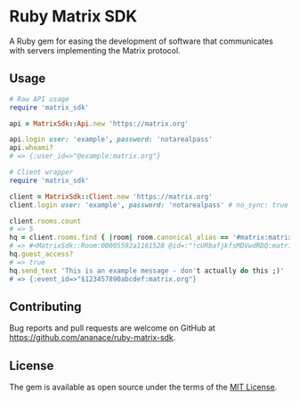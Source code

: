 # Ruby Matrix SDK

A Ruby gem for easing the development of software that communicates with servers implementing the Matrix protocol.


## Usage

```ruby
# Raw API usage
require 'matrix_sdk'

api = MatrixSdk::Api.new 'https://matrix.org'

api.login user: 'example', password: 'notarealpass'
api.whoami?
# => {:user_id=>"@example:matrix.org"}
```

```ruby
# Client wrapper
require 'matrix_sdk'

client = MatrixSdk::Client.new 'https://matrix.org'
client.login user: 'example', password: 'notarealpass' # no_sync: true

client.rooms.count
# => 5
hq = client.rooms.find { |room| room.canonical_alias == '#matrix:matrix.org' }
# => #<MatrixSdk::Room:00005592a1161528 @id=:"!cURbafjkfsMDVwdRDQ:matrix.org" @name="Matrix HQ" @topic="The Official Matrix HQ - please come chat here! | To support Matrix.org development: https://patreon.com/matrixdotorg | Try http://riot.im/app for a glossy web client | Looking for homeserver hosting? Check out https://upcloud.com/matrix!" @canonical_alias="#matrix:matrix.org" @aliases=["#matrix:jda.mn"] @join_rule=:public @guest_access=:can_join @event_history_limit=10>
hq.guest_access?
# => true
hq.send_text 'This is an example message - don't actually do this ;)'
# => {:event_id=>"$123457890abcdef:matrix.org"}
```

## Contributing

Bug reports and pull requests are welcome on GitHub at https://github.com/ananace/ruby-matrix-sdk.


## License

The gem is available as open source under the terms of the [MIT License](http://opensource.org/licenses/MIT).

